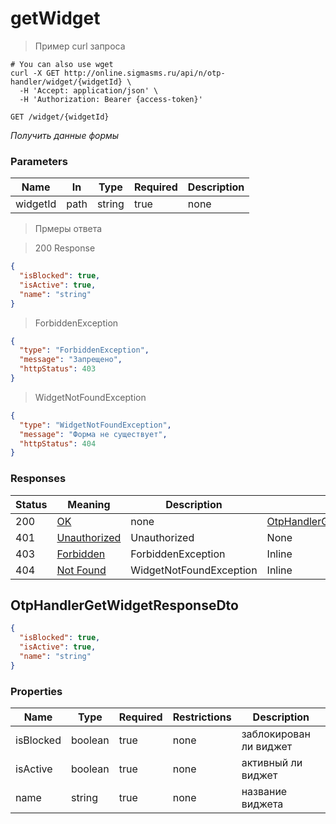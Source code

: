 # getWidget

<a id="opIdOtpHandlerController_getWidget"></a>

> Пример curl запроса

```shell
# You can also use wget
curl -X GET http://online.sigmasms.ru/api/n/otp-handler/widget/{widgetId} \
  -H 'Accept: application/json' \
  -H 'Authorization: Bearer {access-token}'

```


`GET /widget/{widgetId}`

*Получить данные формы*

<h3 id="otphandlercontroller_getwidget-parameters">Parameters</h3>

|Name|In|Type|Required|Description|
|---|---|---|---|---|
|widgetId|path|string|true|none|

> Прмеры ответа

> 200 Response

```json
{
  "isBlocked": true,
  "isActive": true,
  "name": "string"
}
```

> ForbiddenException

```json
{
  "type": "ForbiddenException",
  "message": "Запрещено",
  "httpStatus": 403
}
```

> WidgetNotFoundException

```json
{
  "type": "WidgetNotFoundException",
  "message": "Форма не существует",
  "httpStatus": 404
}
```

<h3 id="otphandlercontroller_getwidget-responses">Responses</h3>

|Status|Meaning|Description|Schema|
|---|---|---|---|
|200|[OK](https://tools.ietf.org/html/rfc7231#section-6.3.1)|none|[OtpHandlerGetWidgetResponseDto](#schemaotphandlergetwidgetresponsedto)|
|401|[Unauthorized](https://tools.ietf.org/html/rfc7235#section-3.1)|Unauthorized|None|
|403|[Forbidden](https://tools.ietf.org/html/rfc7231#section-6.5.3)|ForbiddenException|Inline|
|404|[Not Found](https://tools.ietf.org/html/rfc7231#section-6.5.4)|WidgetNotFoundException|Inline|

<h2 id="tocS_OtpHandlerGetWidgetResponseDto">OtpHandlerGetWidgetResponseDto</h2>
<!-- backwards compatibility -->
<a id="schemaotphandlergetwidgetresponsedto"></a>

```json
{
  "isBlocked": true,
  "isActive": true,
  "name": "string"
}
```

### Properties

|Name|Type|Required|Restrictions|Description|
|---|---|---|---|---|
|isBlocked|boolean|true|none| заблокирован ли виджет |
|isActive|boolean|true|none| активный ли виджет |
|name|string|true|none| название виджета |
